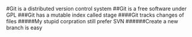 #Git is a distributed version control system
##Git is a free software under GPL
###Git has a mutable index called stage
####Git tracks changes of files
#####My stupid corpration still prefer SVN
######Create a new branch is easy
